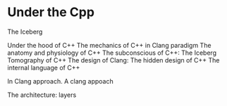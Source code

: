 # Under the Cpp
The Iceberg

Under the hood of C++
The mechanics of C++ in Clang paradigm
The anatomy and physiology of C++
The subconscious of C++: The Iceberg
Tomography of C++
The design of Clang: The hidden design of C++
The internal language of C++

In Clang approach.
A clang appoach

The architecture: layers
